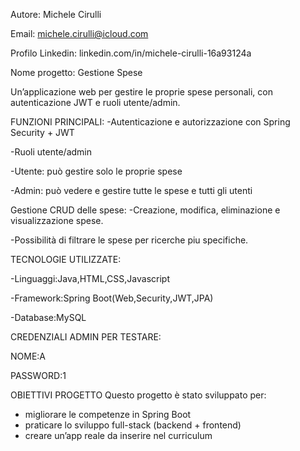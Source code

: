 Autore: Michele Cirulli

Email: michele.cirulli@icloud.com

Profilo Linkedin: linkedin.com/in/michele-cirulli-16a93124a

Nome progetto: Gestione Spese   

Un’applicazione web per gestire le proprie spese personali, con autenticazione JWT e ruoli utente/admin.

FUNZIONI PRINCIPALI:
-Autenticazione e autorizzazione con Spring Security + JWT

-Ruoli utente/admin

-Utente: può gestire solo le proprie spese

-Admin: può vedere e gestire tutte le spese e tutti gli utenti

Gestione CRUD delle spese:
-Creazione, modifica, eliminazione e visualizzazione spese.

-Possibilità di filtrare le spese per ricerche piu specifiche.

TECNOLOGIE UTILIZZATE:

-Linguaggi:Java,HTML,CSS,Javascript

-Framework:Spring Boot(Web,Security,JWT,JPA)

-Database:MySQL

CREDENZIALI ADMIN PER TESTARE:

NOME:A

PASSWORD:1

OBIETTIVI PROGETTO
Questo progetto è stato sviluppato per:
- migliorare le competenze in Spring Boot 
- praticare lo sviluppo full-stack (backend + frontend)
- creare un’app reale da inserire nel curriculum


